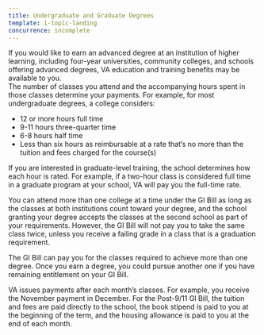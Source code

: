 ```yaml
---
title: Undergraduate and Graduate Degrees
template: 1-topic-landing
concurrence: incomplete
---
```


<div class="main" role="main" markdown="0">
  <div class="section one" markdown="0">
    <div class="primary" markdown="0">
      <div class="row" markdown="0">
        <div class="small-12 columns" markdown="1">
If you would like to earn an advanced degree at an institution of higher learning, including four-year universities, community colleges, and schools offering advanced degrees, VA education and training benefits may be available to you.
</div>
<div class="small-12 columns">
<div class="call-out" markdown="1">
The number of classes you attend and the accompanying hours spent in those classes determine your payments. For example, for most undergraduate degrees, a college considers:

-	12 or more hours full time
-	9-11 hours three-quarter time
-	6-8 hours half time
-	Less than six hours as reimbursable at a rate that’s no more than the tuition and fees charged for the course(s)

If you are interested in graduate-level training, the school determines how each hour is rated. For example, if a two-hour class is considered full time in a graduate program at your school, VA will pay you the full-time rate.

You can attend more than one college at a time under the GI Bill as long as the classes at both institutions count toward your degree, and the school granting your degree accepts the classes at the second school as part of your requirements. However, the GI Bill will not pay you to take the same class twice, unless you receive a failing grade in a class that is a graduation requirement.

The GI Bill can pay you for the classes required to achieve more than one degree. Once you earn a degree, you could pursue another one if you have remaining entitlement on your GI Bill.

VA issues payments after each month’s classes. For example, you receive the November payment in December. For the Post-9/11 GI Bill, the tuition and fees are paid directly to the school, the book stipend is paid to you at the beginning of the term, and the housing allowance is paid to you at the end of each month.
          </div>
        </div>
      </div>
    </div>
  </div>
</div>
